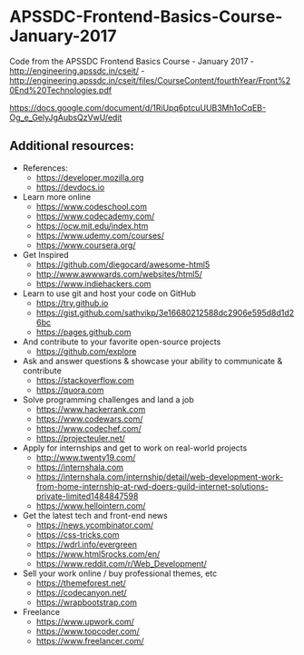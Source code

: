# APSSDC-Frontend-Basics-Course-January-2017
Code from the APSSDC Frontend Basics Course - January 2017 - http://engineering.apssdc.in/cseit/ - http://engineering.apssdc.in/cseit/files/CourseContent/fourthYear/Front%20End%20Technologies.pdf

https://docs.google.com/document/d/1RiUpq6ptcuUUB3Mh1oCqEB-Og_e_GelyJgAubsQzVwU/edit

## Additional resources:
- References:
  - https://developer.mozilla.org
  - https://devdocs.io
- Learn more online
  - https://www.codeschool.com
  - https://www.codecademy.com/
  - https://ocw.mit.edu/index.htm
  - https://www.udemy.com/courses/
  - https://www.coursera.org/
- Get Inspired
  - https://github.com/diegocard/awesome-html5
  - http://www.awwwards.com/websites/html5/
  - https://www.indiehackers.com
- Learn to use git and host your code on GitHub 
  - https://try.github.io 
  - https://gist.github.com/sathvikp/3e16680212588dc2906e595d8d1d26bc
  - https://pages.github.com
- And contribute to your favorite open-source projects
  - https://github.com/explore
- Ask and answer questions & showcase your ability to communicate & contribute
  - https://stackoverflow.com
  - https://quora.com
- Solve programming challenges and land a job 
  - https://www.hackerrank.com
  - https://www.codewars.com/
  - https://www.codechef.com/
  - https://projecteuler.net/
- Apply for internships and get to work on real-world projects
  - http://www.twenty19.com/
  - https://internshala.com
  - https://internshala.com/internship/detail/web-development-work-from-home-internship-at-rwd-doers-guild-internet-solutions-private-limited1484847598
  - https://www.hellointern.com/
- Get the latest tech and front-end news
  - https://news.ycombinator.com/
  - https://css-tricks.com
  - https://wdrl.info/evergreen
  - https://www.html5rocks.com/en/
  - https://www.reddit.com/r/Web_Development/
- Sell your work online / buy professional themes, etc
  - https://themeforest.net/
  - https://codecanyon.net/
  - https://wrapbootstrap.com
- Freelance
  - https://www.upwork.com/
  - https://www.topcoder.com/
  - https://www.freelancer.com/
